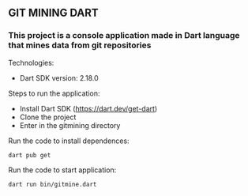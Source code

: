 ## GIT MINING DART

### This project is a console application made in Dart language that mines data from git repositories

Technologies:

- Dart SDK version: 2.18.0

Steps to run the application:

- Install Dart SDK (https://dart.dev/get-dart)
- Clone the project
- Enter in the gitmining directory

Run the code to install dependences:

```
dart pub get

```

Run the code to start application:

```
dart run bin/gitmine.dart

```
